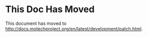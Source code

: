 # This Doc Has Moved #

This document has moved to http://docs.motechproject.org/en/latest/development/patch.html.